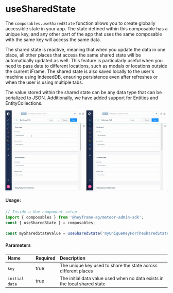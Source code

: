 # useSharedState

The `composables.useSharedState` function allows you to create globally accessible state in your app. The state defined within this composable has a unique key, and any other part of the app that uses the same composable with the same key will access the same data.

The shared state is reactive, meaning that when you update the data in one place, all other places that access the same shared state will be automatically updated as well. This feature is particularly useful when you need to pass data to different locations, such as modals or locations outside the current iFrame. The shared state is also saved locally to the user's machine using IndexedDB, ensuring persistence even after refreshes or when the user is using multiple tabs.

The value stored within the shared state can be any data type that can be serialized to JSON. Additionally, we have added support for Entities and EntityCollections.

![useShardState demo](../assets/useSharedState-demo.gif)

#### Usage:  
```ts
// Inside a Vue component setup
import { composables } from '@heyframe-ag/meteor-admin-sdk';
const { useSharedState } = composables;

const mySharedStateValue = useSharedState('myUniqueKeyForTheSharedState', 'myInitialDataValue');
```

#### Parameters
| Name           | Required | Description                                                               |
| :------------- | :------- | :------------------------------------------------------------------------ |
| `key`          | true     | The unique key used to share the state across different places            |
| `initial data` | true     | The initial data value used when no data exists in the local shared state |

